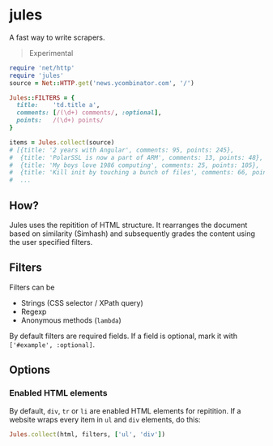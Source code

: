 # jules

A fast way to write scrapers.

> Experimental

~~~ruby
require 'net/http'
require 'jules'
source = Net::HTTP.get('news.ycombinator.com', '/')

Jules::FILTERS = {
  title:    'td.title a',
  comments: [/(\d+) comments/, :optional],
  points:   /(\d+) points/
}

items = Jules.collect(source)
# [{title: '2 years with Angular', comments: 95, points: 245},
#  {title: 'PolarSSL is now a part of ARM', comments: 13, points: 48},
#  {title: 'My boys love 1986 computing', comments: 25, points: 105},
#  {title: 'Kill init by touching a bunch of files', comments: 66, points: 102},
#  ...
~~~

## How?

Jules uses the repitition of HTML structure. It rearranges the document based on similarity (Simhash) and subsequently grades the content using the user specified filters.

## Filters

Filters can be
- Strings (CSS selector / XPath query)
- Regexp
- Anonymous methods (`lambda`)

By default filters are required fields. If a field is optional, mark it with `['#example', :optional]`.

## Options

### Enabled HTML elements
By default, `div`, `tr` or `li` are enabled HTML elements for repitition. If a website wraps every item in `ul` and `div` elements, do this:

~~~ruby
Jules.collect(html, filters, ['ul', 'div'])
~~~
